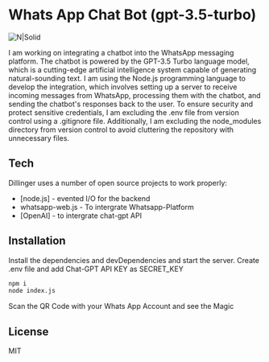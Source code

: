 # Whats App Chat Bot (gpt-3.5-turbo)


![N|Solid](https://www.newsbricks.com/root_upld/general-news/2023/02/80177/org_38719202302221502.jpg)


I am working on integrating a chatbot into the WhatsApp messaging platform. The chatbot is powered by the GPT-3.5 Turbo language model, which is a cutting-edge artificial intelligence system capable of generating natural-sounding text. I am using the Node.js programming language to develop the integration, which involves setting up a server to receive incoming messages from WhatsApp, processing them with the chatbot, and sending the chatbot's responses back to the user. To ensure security and protect sensitive credentials, I am excluding the .env file from version control using a .gitignore file. Additionally, I am excluding the node_modules directory from version control to avoid cluttering the repository with unnecessary files.

## Tech

Dillinger uses a number of open source projects to work properly:

- [node.js] - evented I/O for the backend
- whatsapp-web.js - To intergrate Whatsapp-Platform
- [OpenAI] - to intergrate chat-gpt API

## Installation
Install the dependencies and devDependencies and start the server.
Create .env file and add Chat-GPT API KEY as  SECRET_KEY

```sh
npm i
node index.js
```
Scan the QR Code with your Whats App Account and see the Magic 

## License

MIT

